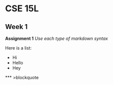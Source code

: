 # CSE 15L
## Week 1
**Assignment 1**
*Use each type of markdown syntax*

Here is a list:
* Hi
* Hello 
* Hey

*** >blockquote

